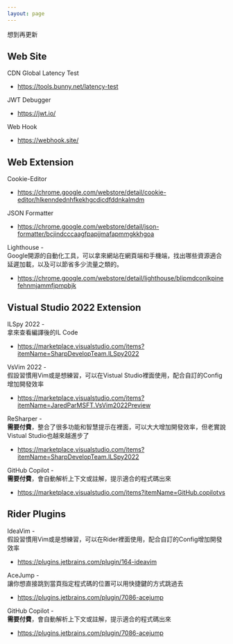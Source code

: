 ```yaml
---
layout: page
---
```


想到再更新

## Web Site

CDN Global  Latency Test
* https://tools.bunny.net/latency-test

JWT Debugger
* https://jwt.io/

Web Hook
* https://webhook.site/
## Web Extension

Cookie-Editor
* https://chrome.google.com/webstore/detail/cookie-editor/hlkenndednhfkekhgcdicdfddnkalmdm

JSON Formatter 
* https://chrome.google.com/webstore/detail/json-formatter/bcjindcccaagfpapjjmafapmmgkkhgoa

Lighthouse - \
Google開源的自動化工具，可以拿來網站在網頁端和手機端，找出哪些資源適合延遲加載，以及可以節省多少流量之類的。
* https://chrome.google.com/webstore/detail/lighthouse/blipmdconlkpinefehnmjammfjpmpbjk


## Vistual Studio 2022 Extension

ILSpy 2022 - \
拿來查看編譯後的IL Code
* https://marketplace.visualstudio.com/items?itemName=SharpDevelopTeam.ILSpy2022

VsVim 2022 - \
假設習慣用Vim或是想練習，可以在Vistual Studio裡面使用，配合自訂的Config增加開發效率
* https://marketplace.visualstudio.com/items?itemName=JaredParMSFT.VsVim2022Preview

ReSharper - \
 **需要付費**，整合了很多功能和智慧提示在裡面，可以大大增加開發效率，但老實說Vistual Studio也越來越進步了
* https://marketplace.visualstudio.com/items?itemName=SharpDevelopTeam.ILSpy2022

GitHub Copilot - \
 **需要付費**，會自動解析上下文或註解，提示適合的程式碼出來
* https://marketplace.visualstudio.com/items?itemName=GitHub.copilotvs



## Rider Plugins

IdeaVim - \
假設習慣用Vim或是想練習，可以在Rider裡面使用，配合自訂的Config增加開發效率
* https://plugins.jetbrains.com/plugin/164-ideavim

AceJump - \
讓你想直接跳到當頁指定程式碼的位置可以用快捷鍵的方式跳過去
* https://plugins.jetbrains.com/plugin/7086-acejump

GitHub Copilot - \
 **需要付費**，會自動解析上下文或註解，提示適合的程式碼出來
* https://plugins.jetbrains.com/plugin/7086-acejump
